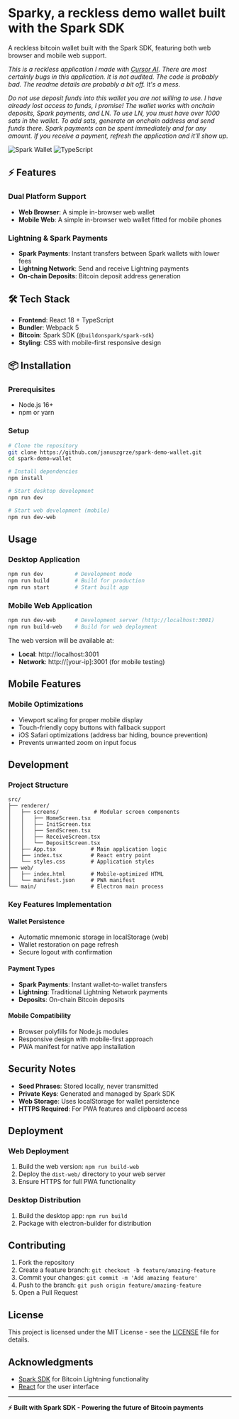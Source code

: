 # Sparky, a reckless demo wallet built with the Spark SDK

A reckless bitcoin wallet built with the Spark SDK, featuring both web browser and mobile web support.

*This is a reckless application I made with [Cursor AI](https://cursor.com). There are most certainly bugs in this application. It is not audited. The code is probably bad. The readme details are probably a bit off. It's a mess.*

*Do not use deposit funds into this wallet you are not willing to use. I have already lost access to funds, I promise! The wallet works with onchain deposits, Spark payments, and LN. To use LN, you must have over 1000 sats in the wallet. To add sats, generate an onchain address and send funds there. Spark payments can be spent immediately and for any amount. If you receive a payment, refresh the application and it'll show up.*

![Spark Wallet](https://img.shields.io/badge/Bitcoin-Lightning-orange) ![TypeScript](https://img.shields.io/badge/TypeScript-5-blue)

## ⚡ Features

### **Dual Platform Support**
- **Web Browser**: A simple in-browser web wallet
- **Mobile Web**: A simple in-browser web wallet fitted for mobile phones

### **Lightning & Spark Payments**
- **Spark Payments**: Instant transfers between Spark wallets with lower fees
- **Lightning Network**: Send and receive Lightning payments
- **On-chain Deposits**: Bitcoin deposit address generation

## 🛠 Tech Stack

- **Frontend**: React 18 + TypeScript
- **Bundler**: Webpack 5
- **Bitcoin**: Spark SDK (`@buildonspark/spark-sdk`)
- **Styling**: CSS with mobile-first responsive design

## 📦 Installation

### Prerequisites
- Node.js 16+ 
- npm or yarn

### Setup
```bash
# Clone the repository
git clone https://github.com/januszgrze/spark-demo-wallet.git
cd spark-demo-wallet

# Install dependencies
npm install

# Start desktop development
npm run dev

# Start web development (mobile)
npm run dev-web
```

## Usage

### Desktop Application
```bash
npm run dev          # Development mode
npm run build        # Build for production
npm run start        # Start built app
```

### Mobile Web Application
```bash
npm run dev-web      # Development server (http://localhost:3001)
npm run build-web    # Build for web deployment
```

The web version will be available at:
- **Local**: http://localhost:3001
- **Network**: http://[your-ip]:3001 (for mobile testing)

## Mobile Features

### Mobile Optimizations
- Viewport scaling for proper mobile display
- Touch-friendly copy buttons with fallback support
- iOS Safari optimizations (address bar hiding, bounce prevention)
- Prevents unwanted zoom on input focus

## Development

### Project Structure
```
src/
├── renderer/
│   ├── screens/           # Modular screen components
│   │   ├── HomeScreen.tsx
│   │   ├── InitScreen.tsx
│   │   ├── SendScreen.tsx
│   │   ├── ReceiveScreen.tsx
│   │   └── DepositScreen.tsx
│   ├── App.tsx           # Main application logic
│   ├── index.tsx         # React entry point
│   └── styles.css        # Application styles
├── web/
│   ├── index.html        # Mobile-optimized HTML
│   └── manifest.json     # PWA manifest
└── main/                 # Electron main process
```

### Key Features Implementation

#### Wallet Persistence
- Automatic mnemonic storage in localStorage (web)
- Wallet restoration on page refresh
- Secure logout with confirmation

#### Payment Types
- **Spark Payments**: Instant wallet-to-wallet transfers
- **Lightning**: Traditional Lightning Network payments
- **Deposits**: On-chain Bitcoin deposits

#### Mobile Compatibility
- Browser polyfills for Node.js modules
- Responsive design with mobile-first approach
- PWA manifest for native app installation

## Security Notes

- **Seed Phrases**: Stored locally, never transmitted
- **Private Keys**: Generated and managed by Spark SDK
- **Web Storage**: Uses localStorage for wallet persistence
- **HTTPS Required**: For PWA features and clipboard access

## Deployment

### Web Deployment
1. Build the web version: `npm run build-web`
2. Deploy the `dist-web/` directory to your web server
3. Ensure HTTPS for full PWA functionality

### Desktop Distribution
1. Build the desktop app: `npm run build`
2. Package with electron-builder for distribution

## Contributing

1. Fork the repository
2. Create a feature branch: `git checkout -b feature/amazing-feature`
3. Commit your changes: `git commit -m 'Add amazing feature'`
4. Push to the branch: `git push origin feature/amazing-feature`
5. Open a Pull Request

## License

This project is licensed under the MIT License - see the [LICENSE](LICENSE) file for details.

## Acknowledgments

- [Spark SDK](https://github.com/buildonspark/spark-sdk) for Bitcoin Lightning functionality
- [React](https://reactjs.org/) for the user interface

---

**⚡ Built with Spark SDK - Powering the future of Bitcoin payments** 
